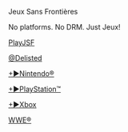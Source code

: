 Jeux Sans Frontières

No platforms. No DRM. Just Jeux!

[PlayJSF](https://1fichier.com/?ohf5uxvsz8gieey32glh)

[@Delisted](https://1fichier.com/dir/gzfmBy24)

[+►Nintendo®](@NINTENDO.md)

[+►PlayStation™](@SONY.md)

[+►Xbox](@XBOX.md)

[WWE®](https://1fichier.com/dir/4sapBe9B)
